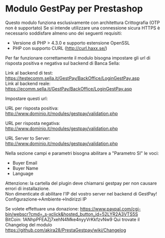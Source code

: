 # Modulo GestPay per Prestashop

Questo modulo funziona esclusivamente con architettura Crittografia (OTP non è supportato)
Se si intende utilizzare una connessione sicura HTTPS è necessario soddisfare almeno uno dei seguenti requisiti:
* Versione di PHP > 4.3.0 e supporto estensione OpenSSL
* PHP con supporto CURL (http://curl.haxx.se/)

Per far funzionare correttamente il modulo bisogna impostare gli url di risposta positiva e negativa sul backend di Banca Sella:

Link al backend di test: https://testecomm.sella.it/GestPay/BackOffice/LoginGestPay.asp  
Link al backend reale: https://ecomm.sella.it/GestPay/BackOffice/LoginGestPay.asp

Impostare questi url:

URL per risposta positiva: 
http://www.dominio.it/modules/gestpay/validation.php  

URL per risposta negativa: 
http://www.dominio.it/modules/gestpay/validation.php 

URL Server to Server: 
http://www.dominio.it/modules/gestpay/validation.php

Nella sezione campi e parametri bisogna abilitare a "Parametro SI" le voci:
* Buyer Email
* Buyer Name
* Language

Attenzione: la cartella del plugin deve chiamarsi gestpay per non causare errori di installazione.  
Non dimenticate di abilitare l'IP del vostro server nel backend di GestPay! Configurazione->Ambiente->Indirizzi IP

Se volete effettuare una donazione: https://www.paypal.com/cgi-bin/webscr?cmd=_s-xclick&hosted_button_id=52LYR2A3VTS5S  
BitCoin: 1ANhpPFEAZj7xehN4Mke4nyyVrKkfzvNw9
Qui trovate il Changelog del modulo https://github.com/akira28/PrestaGestpay/wiki/Changelog
